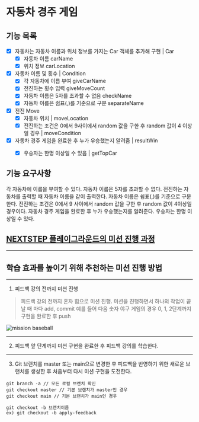 # 자동차 경주 게임

## 기능 목록

- [X] 자동차는 자동차 이름과 위치 정보를 가지는 Car 객체를 추가해 구현 | Car
  - [X] 자동차 이름 carName
  - [X] 위치 정보 carLocation
- [X] 자동차 이름 및 횟수 | Condition
  - [X] 각 자동차에 이름 부여 giveCarName
  - [X] 전진하는 횟수 입력 giveMoveCount
  - [X] 자동차 이름은 5자를 초과할 수 없음 checkName 
  - [X] 자동차 이름은 쉼표(,)를 기준으로 구분 separateName
- [X] 전진 Move
  - [X] 자동차 위치 | moveLocation
  - [X] 전진하는 조건은 0에서 9사이에서 random 값을 구한 후 random 값이 4 이상일 경우 | moveCondition
- [X] 자동차 경주 게임을 완료한 후 누가 우승했는지 알려줌 | resultWin
  - [X] 우승자는 한명 이상일 수 있음 | getTopCar


## 기능 요구사항
각 자동차에 이름을 부여할 수 있다. 자동차 이름은 5자를 초과할 수 없다.
전진하는 자동차를 출력할 때 자동차 이름을 같이 출력한다.
자동차 이름은 쉼표(,)를 기준으로 구분한다.
전진하는 조건은 0에서 9 사이에서 random 값을 구한 후 random 값이 4이상일 경우이다.
자동차 경주 게임을 완료한 후 누가 우승했는지를 알려준다. 우승자는 한명 이상일 수 있다.


## [NEXTSTEP 플레이그라운드의 미션 진행 과정](https://github.com/next-step/nextstep-docs/blob/master/playground/README.md)

---
## 학습 효과를 높이기 위해 추천하는 미션 진행 방법

---
1. 피드백 강의 전까지 미션 진행 
> 피드백 강의 전까지 혼자 힘으로 미션 진행. 미션을 진행하면서 하나의 작업이 끝날 때 마다 add, commit
> 예를 들어 다음 숫자 야구 게임의 경우 0, 1, 2단계까지 구현을 완료한 후 push

![mission baseball](https://raw.githubusercontent.com/next-step/nextstep-docs/master/playground/images/mission_baseball.png)

---
2. 피드백 앞 단계까지 미션 구현을 완료한 후 피드백 강의를 학습한다.

---
3. Git 브랜치를 master 또는 main으로 변경한 후 피드백을 반영하기 위한 새로운 브랜치를 생성한 후 처음부터 다시 미션 구현을 도전한다.

```
git branch -a // 모든 로컬 브랜치 확인
git checkout master // 기본 브랜치가 master인 경우
git checkout main // 기본 브랜치가 main인 경우

git checkout -b 브랜치이름
ex) git checkout -b apply-feedback
```

